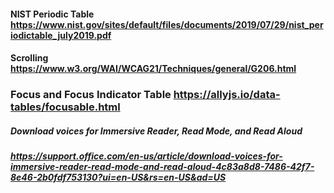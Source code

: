 #### NIST Periodic Table https://www.nist.gov/sites/default/files/documents/2019/07/29/nist_periodictable_july2019.pdf

#### Scrolling https://www.w3.org/WAI/WCAG21/Techniques/general/G206.html

### Focus and Focus Indicator Table https://allyjs.io/data-tables/focusable.html


##### Download voices for Immersive Reader, Read Mode, and Read Aloud
##### https://support.office.com/en-us/article/download-voices-for-immersive-reader-read-mode-and-read-aloud-4c83a8d8-7486-42f7-8e46-2b0fdf753130?ui=en-US&rs=en-US&ad=US
